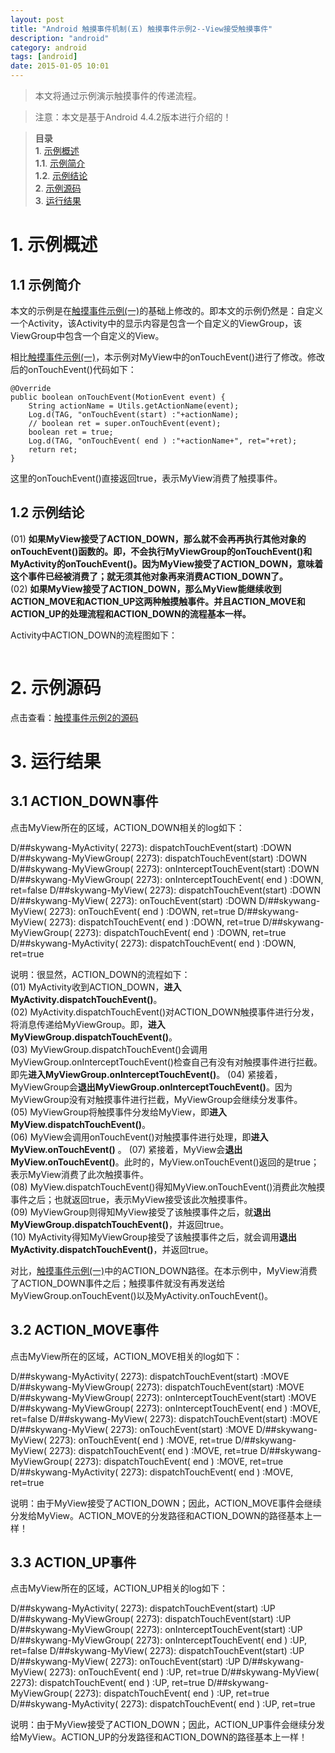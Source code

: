 ```yaml
---
layout: post
title: "Android 触摸事件机制(五) 触摸事件示例2--View接受触摸事件"
description: "android"
category: android
tags: [android]
date: 2015-01-05 10:01
---
```



> 本文将通过示例演示触摸事件的传递流程。

> 注意：本文是基于Android 4.4.2版本进行介绍的！

> **目录**  
> **1**. [示例概述](#anchor1)  
> **1.1**. [示例简介](#anchor1_1)  
> **1.2**. [示例结论](#anchor1_2)  
> **2**. [示例源码](#anchor2)  
> **3**. [运行结果](#anchor3)  


<a name="anchor1"></a>
# 1. 示例概述

<a name="anchor1_1"></a>
## 1.1 示例简介

本文的示例是在[触摸事件示例(一)][link_android_event_sample01]的基础上修改的。即本文的示例仍然是：自定义一个Activity，该Activity中的显示内容是包含一个自定义的ViewGroup，该ViewGroup中包含一个自定义的View。

相比[触摸事件示例(一)][link_android_event_sample01]，本示例对MyView中的onTouchEvent()进行了修改。修改后的onTouchEvent()代码如下：

    @Override
    public boolean onTouchEvent(MotionEvent event) {
        String actionName = Utils.getActionName(event);
        Log.d(TAG, "onTouchEvent(start) :"+actionName);
        // boolean ret = super.onTouchEvent(event);
        boolean ret = true;
        Log.d(TAG, "onTouchEvent( end ) :"+actionName+", ret="+ret);
        return ret;
    }   

这里的onTouchEvent()直接返回true，表示MyView消费了触摸事件。


<a name="anchor1_2"></a>
## 1.2 示例结论

(01) **如果MyView接受了ACTION_DOWN，那么就不会再再执行其他对象的onTouchEvent()函数的。即，不会执行MyViewGroup的onTouchEvent()和MyActivity的onTouchEvent()。因为MyView接受了ACTION_DOWN，意味着这个事件已经被消费了；就无须其他对象再来消费ACTION_DOWN了。**  
(02) **如果MyView接受了ACTION_DOWN，那么MyView能继续收到ACTION_MOVE和ACTION_UP这两种触摸触事件。并且ACTION_MOVE和ACTION_UP的处理流程和ACTION_DOWN的流程基本一样。**

Activity中ACTION_DOWN的流程图如下：

<a href="https://raw.githubusercontent.com/wangkuiwu/android_applets/master/os/pic/event/event02.jpg"><img src="https://raw.githubusercontent.com/wangkuiwu/android_applets/master/os/pic/event/event02.jpg" alt="" /></a>


<a name="anchor2"></a>
# 2. 示例源码

点击查看：[触摸事件示例2的源码][link_android_event_sample02]


<a name="anchor3"></a>
# 3. 运行结果

## 3.1 ACTION_DOWN事件

点击MyView所在的区域，ACTION_DOWN相关的log如下：

D/##skywang-MyActivity( 2273): dispatchTouchEvent(start) :DOWN
D/##skywang-MyViewGroup( 2273): dispatchTouchEvent(start) :DOWN
D/##skywang-MyViewGroup( 2273): onInterceptTouchEvent(start) :DOWN
D/##skywang-MyViewGroup( 2273): onInterceptTouchEvent( end ) :DOWN, ret=false
D/##skywang-MyView( 2273): dispatchTouchEvent(start) :DOWN
D/##skywang-MyView( 2273): onTouchEvent(start) :DOWN
D/##skywang-MyView( 2273): onTouchEvent( end ) :DOWN, ret=true
D/##skywang-MyView( 2273): dispatchTouchEvent( end ) :DOWN, ret=true
D/##skywang-MyViewGroup( 2273): dispatchTouchEvent( end ) :DOWN, ret=true
D/##skywang-MyActivity( 2273): dispatchTouchEvent( end ) :DOWN, ret=true



说明：很显然，ACTION_DOWN的流程如下：  
(01) MyActivity收到ACTION_DOWN，**进入MyActivity.dispatchTouchEvent()**。  
(02) MyActivity.dispatchTouchEvent()对ACTION_DOWN触摸事件进行分发，将消息传递给MyViewGroup。即，**进入MyViewGroup.dispatchTouchEvent()**。  
(03) MyViewGroup.dispatchTouchEvent()会调用MyViewGroup.onInterceptTouchEvent()检查自己有没有对触摸事件进行拦截。即先**进入MyViewGroup.onInterceptTouchEvent()**。
(04) 紧接着，MyViewGroup会**退出MyViewGroup.onInterceptTouchEvent()**。因为MyViewGroup没有对触摸事件进行拦截，MyViewGroup会继续分发事件。  
(05) MyViewGroup将触摸事件分发给MyView，即**进入MyView.dispatchTouchEvent()**。  
(06) MyView会调用onTouchEvent()对触摸事件进行处理，即**进入MyView.onTouchEvent()**  。
(07) 紧接着，MyView会**退出MyView.onTouchEvent()**。此时的，MyView.onTouchEvent()返回的是true；表示MyView消费了此次触摸事件。  
(08) MyView.dispatchTouchEvent()得知MyView.onTouchEvent()消费此次触摸事件之后；也就返回true，表示MyView接受该此次触摸事件。  
(09) MyViewGroup则得知MyView接受了该触摸事件之后，就**退出MyViewGroup.dispatchTouchEvent()**，并返回true。  
(10) MyActivity得知MyViewGroup接受了该触摸事件之后，就会调用**退出MyActivity.dispatchTouchEvent()**，并返回true。

对比，[触摸事件示例(一)][link_android_event_sample01]中的ACTION_DOWN路径。在本示例中，MyView消费了ACTION_DOWN事件之后；触摸事件就没有再发送给MyViewGroup.onTouchEvent()以及MyActivity.onTouchEvent()。



## 3.2 ACTION_MOVE事件

点击MyView所在的区域，ACTION_MOVE相关的log如下：

D/##skywang-MyActivity( 2273): dispatchTouchEvent(start) :MOVE
D/##skywang-MyViewGroup( 2273): dispatchTouchEvent(start) :MOVE
D/##skywang-MyViewGroup( 2273): onInterceptTouchEvent(start) :MOVE
D/##skywang-MyViewGroup( 2273): onInterceptTouchEvent( end ) :MOVE, ret=false
D/##skywang-MyView( 2273): dispatchTouchEvent(start) :MOVE
D/##skywang-MyView( 2273): onTouchEvent(start) :MOVE
D/##skywang-MyView( 2273): onTouchEvent( end ) :MOVE, ret=true
D/##skywang-MyView( 2273): dispatchTouchEvent( end ) :MOVE, ret=true
D/##skywang-MyViewGroup( 2273): dispatchTouchEvent( end ) :MOVE, ret=true
D/##skywang-MyActivity( 2273): dispatchTouchEvent( end ) :MOVE, ret=true

说明：由于MyView接受了ACTION_DOWN；因此，ACTION_MOVE事件会继续分发给MyView。ACTION_MOVE的分发路径和ACTION_DOWN的路径基本上一样！



## 3.3 ACTION_UP事件

点击MyView所在的区域，ACTION_UP相关的log如下：

D/##skywang-MyActivity( 2273): dispatchTouchEvent(start) :UP
D/##skywang-MyViewGroup( 2273): dispatchTouchEvent(start) :UP
D/##skywang-MyViewGroup( 2273): onInterceptTouchEvent(start) :UP
D/##skywang-MyViewGroup( 2273): onInterceptTouchEvent( end ) :UP, ret=false
D/##skywang-MyView( 2273): dispatchTouchEvent(start) :UP
D/##skywang-MyView( 2273): onTouchEvent(start) :UP
D/##skywang-MyView( 2273): onTouchEvent( end ) :UP, ret=true
D/##skywang-MyView( 2273): dispatchTouchEvent( end ) :UP, ret=true
D/##skywang-MyViewGroup( 2273): dispatchTouchEvent( end ) :UP, ret=true
D/##skywang-MyActivity( 2273): dispatchTouchEvent( end ) :UP, ret=true


说明：由于MyView接受了ACTION_DOWN；因此，ACTION_UP事件会继续分发给MyView。ACTION_UP的分发路径和ACTION_DOWN的路径基本上一样！


[link_android_event_sample01]: https://github.com/wangkuiwu/android_applets/tree/master/api_guide/app_components/events/01_event_default/EventTest
[link_android_event_sample02]: https://github.com/wangkuiwu/android_applets/tree/master/api_guide/app_components/events/02_event_view/EventTest
[link_android_event_sample03]: https://github.com/wangkuiwu/android_applets/tree/master/api_guide/app_components/events/03_event_viewgourp/EventTest
[link_android_event_sample04]: https://github.com/wangkuiwu/android_applets/tree/master/api_guide/app_components/events/04_event_viewgourp/EventTest
[link_android_event_sample05]: https://github.com/wangkuiwu/android_applets/tree/master/api_guide/app_components/events/05_event_viewgourp/EventTest

